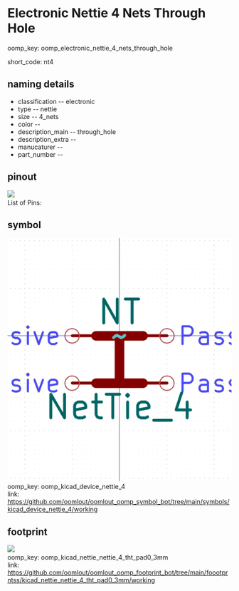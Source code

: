 # Electronic Nettie 4 Nets Through Hole
oomp_key: oomp_electronic_nettie_4_nets_through_hole  

short_code: nt4
## naming details
* classification -- electronic
* type -- nettie
* size -- 4_nets
* color -- 
* description_main -- through_hole
* description_extra -- 
* manucaturer -- 
* part_number -- 
## pinout
![](working_pinout_600.png)  
List of Pins:



## symbol

![](symbol/0/working/working_600.png)  
oomp_key: oomp_kicad_device_nettie_4  
link: https://github.com/oomlout/oomlout_oomp_symbol_bot/tree/main/symbols/kicad_device_nettie_4/working  

## footprint

![](footprint/0/working/working_600.png)  
oomp_key: oomp_kicad_nettie_nettie_4_tht_pad0_3mm  
link: https://github.com/oomlout/oomlout_oomp_footprint_bot/tree/main/foootprntss/kicad_nettie_nettie_4_tht_pad0_3mm/working  
